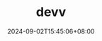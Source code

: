 ---
title: "devv"
date: 2024-09-02T15:45:06+08:00
draft: false

link: "https://devv.ai/zh"
categories: ["AI搜索"]
description: devv


rating: 4.5
---